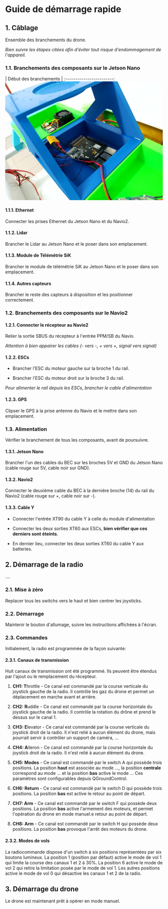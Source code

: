 # Guide de démarrage rapide

## 1. Câblage

Ensemble des branchements du drone.

*Bien suivre les étapes citées afin d'éviter tout risque d'endommagement de l'appareil.*

### 1.1. Branchements des composants sur le Jetson Nano

| Début des branchements |
:------------------------:
![](images/etape1_1.jpg)

#### 1.1.1. Ethernet

Connecter les prises Ethernet du Jetson Nano et du Navio2.

#### 1.1.2. Lidar

Brancher le Lidar au Jetson Nano et le poser dans son emplacement.

#### 1.1.3. Module de Télémétrie SiK

Brancher le module de télémétrie SiK au Jetson Nano et le poser dans son emplacement.

#### 1.1.4. Autres capteurs

Brancher le reste des capteurs à disposition et les positionner correctement.

### 1.2. Branchements des composants sur le Navio2

#### 1.2.1. Connecter le récepteur au Navio2

Relier la sortie SBUS du récepteur à l'entrée PPM/SB du Navio.

*Attention à bien appairer les cables (- vers -, + vers +, signal vers signal)*

#### 1.2.2. ESCs

- Brancher l'ESC du moteur gauche sur la broche 1 du rail.

- Brancher l'ESC du moteur droit sur la broche 3 du rail.

*Pour alimenter le rail depuis les ESCs, brancher le cable d'alimentation*

#### 1.2.3. GPS

Clipser le GPS à la prise antenne du Navio et le mettre dans son emplacement.

### 1.3. Alimentation

Vérifier le branchement de tous les composants, avant de poursuivre.

#### 1.3.1. Jetson Nano

Brancher l'un des cables du BEC sur les broches 5V et GND du Jetson Nano (cable rouge sur 5V, cable noir sur GND).

#### 1.3.2. Navio2

Connecter le deuxième cable du BEC à la dernière broche (14) du rail du Navio2 (cable rouge sur +, cable noir sur -).

#### 1.3.3. Cable Y

- Connecter l'entrée XT90 du cable Y à celle du module d'alimentation

- Connecter les deux sorties XT60 aux ESCs, **bien vérifier que ces derniers sont éteints**.

- En dernier lieu, connecter les deux sorties XT60 du cable Y aux batteries.

## 2. Démarrage de la radio

....

### 2.1. Mise à zéro

Replacer tous les switchs vers le haut et bien centrer les joysticks.

### 2.2. Démarrage

Maintenir le bouton d'allumage, suivre les instructions affichées à l'écran.

### 2.3. Commandes 

Initialement, la radio est programmée de la façon suivante:

#### 2.3.1. Canaux de transmission

Huit canaux de transmission ont été programmé. Ils peuvent être étendus par l'ajout ou le remplacement du récepteur.

1. **CH1: T**hrottle - Ce canal est commandé par la course verticale du joystick gauche de la radio. Il contrôle les gaz du drone et permet un déplacement en marche avant et arrière.

2. **CH2: R**uddle - Ce canal est commandé par la course horizontale du joystick gauche de la radio. Il contrôle la rotation du drône et prend le dessus sur le canal 1.

3. **CH3: E**levator - Ce canal est commandé par la course verticale du joystick droit de la radio. Il n'est relié à aucun élément du drone, mais pourrait servir à contrôler un support de caméra, ...

4. **CH4: A**ileron - Ce canal est commandé par la course horizontale du joystick droit de la radio. Il n'est relié à aucun élément du drone.

5. **CH5: Modes** - Ce canal est commandé par le switch A qui possède trois positions. La position **haut** est associée au mode ..., la position **centrale** correspond au mode ... et la position **bas** active le mode ... Ces paramètres sont configurables depuis QGroundControl.

6. **CH6: Return** - Ce canal est commandé par le switch D qui possède trois positions. La position **bas** est active le retour au point de départ.

7. **CH7: Arm** - Ce canal est commandé par le switch F qui possède deux positions. La position **bas** active l'armement des moteurs, et permet l'opération du drone en mode manuel.e retour au point de départ.

8. **CH8: Arm** - Ce canal est commandé par le switch H qui possède deux positions. La position **bas** provoque l'arrêt des moteurs du drone.

#### 2.3.2. Modes de vols

La radiocommande dispose d'un switch à six positions représentées par six boutons lumineux. La position 1 (position par défaut) active le mode de vol 1 qui limite la course des canaux 1 et 2 à 30%. La position 6 active le mode de vol 2 qui retire la limitation posée par le mode de vol 1. Les autres positions active le mode de vol 0 qui désactive les canaux 1 et 2 de la radio.

## 3. Démarrage du drone

Le drone est maintenant prêt à opérer en mode manuel.
